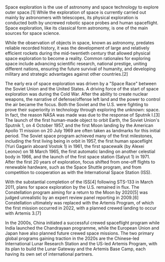 Space exploration is the use of astronomy and space technology to explore outer space.[1] While the exploration of space is currently carried out mainly by astronomers with telescopes, its physical exploration is conducted both by uncrewed robotic space probes and human spaceflight. Space exploration, like its classical form astronomy, is one of the main sources for space science.

While the observation of objects in space, known as astronomy, predates reliable recorded history, it was the development of large and relatively efficient rockets during the mid-twentieth century that allowed physical space exploration to become a reality. Common rationales for exploring space include advancing scientific research, national prestige, uniting different nations, ensuring the future survival of humanity, and developing military and strategic advantages against other countries.[2]

The early era of space exploration was driven by a "Space Race" between the Soviet Union and the United States. A driving force of the start of space exploration was during the Cold War. After the ability to create nuclear weapons, the narrative of defense/offense left land and the power to control the air became the focus. Both the Soviet and the U.S. were fighting to prove their superiority in technology through exploring the unknown: space. In fact, the reason NASA was made was due to the response of Sputnik I.[3] The launch of the first human-made object to orbit Earth, the Soviet Union's Sputnik 1, on 4 October 1957, and the first Moon landing by the American Apollo 11 mission on 20 July 1969 are often taken as landmarks for this initial period. The Soviet space program achieved many of the first milestones, including the first living being in orbit in 1957, the first human spaceflight (Yuri Gagarin aboard Vostok 1) in 1961, the first spacewalk (by Alexei Leonov) on 18 March 1965, the first automatic landing on another celestial body in 1966, and the launch of the first space station (Salyut 1) in 1971. After the first 20 years of exploration, focus shifted from one-off flights to renewable hardware, such as the Space Shuttle program, and from competition to cooperation as with the International Space Station (ISS).

With the substantial completion of the ISS[4] following STS-133 in March 2011, plans for space exploration by the U.S. remained in flux. The Constellation program aiming for a return to the Moon by 2020[5] was judged unrealistic by an expert review panel reporting in 2009.[6] Constellation ultimately was replaced with the Artemis Program, of which the first mission occurred in 2022, with a planned crewed landing to occur with Artemis 3.[7]

In the 2000s, China initiated a successful crewed spaceflight program while India launched the Chandrayaan programme, while the European Union and Japan have also planned future crewed space missions. The two primary global programs gaining traction in the 2020s are the Chinese-led International Lunar Research Station and the US-led Artemis Program, with its plan to build the Lunar Gateway and the Artemis Base Camp, each having its own set of international partners.